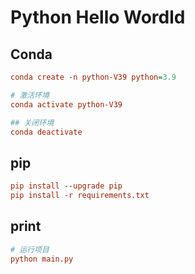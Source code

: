 # Python Hello Wordld

## Conda

```ini
conda create -n python-V39 python=3.9

# 激活环境
conda activate python-V39 

## 关闭环境
conda deactivate
```

## pip

```ini
pip install --upgrade pip
pip install -r requirements.txt
```

## print

```ini
# 运行项目
python main.py
```